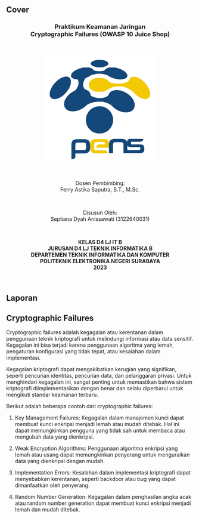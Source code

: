 ## Cover

<h3 align="center">
    <b>Praktikum Keamanan Jaringan</b><br>
    Cryptographic Failures (OWASP 10 Juice Shop)
</h3>
<br>
<p align="center">
  <img src="../image/Logo_PENS.png" alt="Size Limit CLI" width="300">
</p>
<br>
<p align="center">
    Dosen Pembimbing:<br>
    Ferry Astika Saputra, S.T., M.Sc.
</p>
<br>
<p align="center">
    Disusun Oleh:<br>
    Septiana Dyah Anissawati (3122640031)
</p>
<br>
<p align="center">
    <b>
        KELAS D4 LJ IT B <br>
        JURUSAN D4 LJ TEKNIK INFORMATIKA B<br>
        DEPARTEMEN TEKNIK INFORMATIKA DAN KOMPUTER <br> 
        POLITEKNIK ELEKTRONIKA NEGERI SURABAYA <br>
        2023
    </b>
</p>
<br>


## Laporan

## Cryptographic Failures
Cryptographic failures adalah kegagalan atau kerentanan dalam penggunaan teknik kriptografi untuk melindungi informasi atau data sensitif. Kegagalan ini bisa terjadi karena penggunaan algoritma yang lemah, pengaturan konfigurasi yang tidak tepat, atau kesalahan dalam implementasi.

Kegagalan kriptografi dapat mengakibatkan kerugian yang signifikan, seperti pencurian identitas, pencurian data, dan pelanggaran privasi. Untuk menghindari kegagalan ini, sangat penting untuk memastikan bahwa sistem kriptografi diimplementasikan dengan benar dan selalu diperbarui untuk mengikuti standar keamanan terbaru.

Berikut adalah beberapa contoh dari cryptographic failures:

1. Key Management Failures: Kegagalan dalam manajemen kunci dapat membuat kunci enkripsi menjadi lemah atau mudah ditebak. Hal ini dapat memungkinkan pengguna yang tidak sah untuk membaca atau mengubah data yang dienkripsi.

2. Weak Encryption Algorithms: Penggunaan algoritma enkripsi yang lemah atau usang dapat memungkinkan penyerang untuk menguraikan data yang dienkripsi dengan mudah.

3. Implementation Errors: Kesalahan dalam implementasi kriptografi dapat menyebabkan kerentanan, seperti backdoor atau bug yang dapat dimanfaatkan oleh penyerang.

4. Random Number Generation: Kegagalan dalam penghasilan angka acak atau random number generation dapat membuat kunci enkripsi menjadi lemah dan mudah ditebak.

